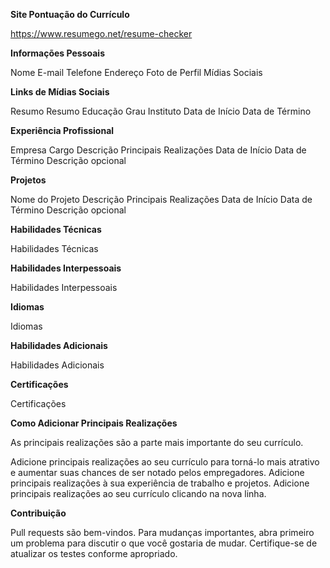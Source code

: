 **Site Pontuação do Currículo**

https://www.resumego.net/resume-checker

**Informações Pessoais**

Nome
E-mail
Telefone
Endereço
Foto de Perfil
Mídias Sociais

**Links de Mídias Sociais**

Resumo
Resumo
Educação
Grau
Instituto
Data de Início
Data de Término

**Experiência Profissional**

Empresa
Cargo
Descrição
Principais Realizações
Data de Início
Data de Término
Descrição opcional

**Projetos**

Nome do Projeto
Descrição
Principais Realizações
Data de Início
Data de Término
Descrição opcional

**Habilidades Técnicas**

Habilidades Técnicas

**Habilidades Interpessoais**

Habilidades Interpessoais

**Idiomas**

Idiomas

**Habilidades Adicionais**

Habilidades Adicionais

**Certificações**

Certificações

**Como Adicionar Principais Realizações**

As principais realizações são a parte mais importante do seu currículo.

Adicione principais realizações ao seu currículo para torná-lo mais atrativo e aumentar suas chances de ser notado pelos empregadores.
Adicione principais realizações à sua experiência de trabalho e projetos.
Adicione principais realizações ao seu currículo clicando na nova linha.

**Contribuição**

Pull requests são bem-vindos. Para mudanças importantes, abra primeiro um problema para discutir o que você gostaria de mudar.
Certifique-se de atualizar os testes conforme apropriado.

